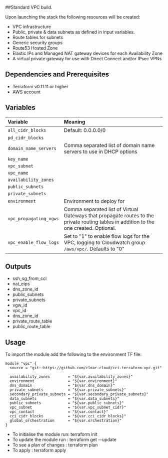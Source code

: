 ##Standard VPC build.

Upon launching the stack the following resources will be created:

 * VPC infrastructure
 * Public, private & data subnets as defined in input variables.
 * Route tables for subnets
 * Generic security groups
 * Route53 Hosted Zone
 * Elastic IPs and Managed NAT gateway devices for each Availability Zone
 * A virtual private gateway for use with Direct Connect and/or IPsec VPNs

## Dependencies and Prerequisites
 * Terraform v0.11.11 or higher
 * AWS account

## Variables
| Variable | Meaning |
| :------- | :----- |
| `all_cidr_blocks`| Default: 0.0.0.0/0 |
| `pd_cidr_blocks` | |
| `domain_name_servers` | Comma separated list of domain name servers to use in DHCP options|
| `key_name` | |
| `vpc_subnet` | |
| `vpc_name` | |
| `availability_zones` | |
| `public_subnets` | |
| `private_subnets` | |
| `environment` |Environment to deploy for|
| `vpc_propagating_vgws` |Comma separated list of Virtual Gateways that propagate routes to the private routing tables in addition to the one created. Optional. |
| `vpc_enable_flow_logs` |Set to "1" to enable flow logs for the VPC, logging to Cloudwatch group `/aws/vpc/`. Defaults to "0"|

## Outputs
 * ssh\_sg\_from\_cci
 * nat\_eips
 * dns\_zone\_id
 * public\_subnets
 * private\_subnets
 * vgw\_id
 * vpc\_id
 * dns\_zone\_id
 * private\_route\_table
 * public\_route\_table

## Usage

To import the module add the following to the environment TF file:
```
module "vpc" {
  source = "git::https://github.com/clear-cloud/cci-terraform-vpc.git"

  availability_zones        = "${var.availability_zones}"
  environment               = "${var.environment}"
  dns_domain                = "${var.dns_domain}"
  private_subnets           = "${var.private_subnets}"
  secondary_private_subnets = "${var.secondary_private_subnets}"
  data_subnets              = "${var.data_subnets}"
  public_subnets            = "${var.public_subnets}"
  vpc_subnet                = "${var.vpc_subnet_cidr}"
  vpc_contact               = "${var.contact}"
  cci_cidr_blocks           = "${var.cci_cidr_blocks}"
  global_orchestration      = "${var.orchestration}"
}
```
* To initialise the module run: terraform init
* To update the module run    : terraform get --update
* To see a plan of changes    : terraform plan
* To apply                    : terraform apply 


